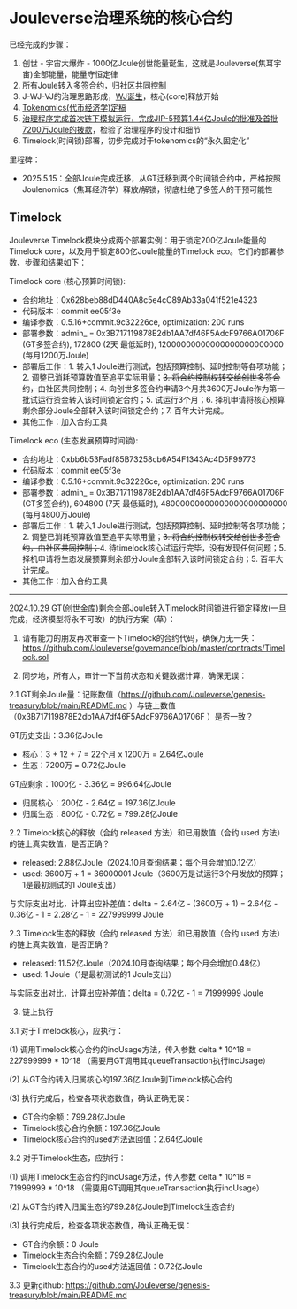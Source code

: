 # Jouleverse治理系统的核心合约

已经完成的步骤：
1. 创世 - 宇宙大爆炸 - 1000亿Joule创世能量诞生，这就是Jouleverse(焦耳宇宙)全部能量，能量守恒定律
2. 所有Joule转入多签合约，归社区共同控制
3. J-WJ-VJ的治理思路形成，[WJ诞生](https://github.com/jouleverse/WJOULE)，核心(core)释放开始
4. [Tokenomics(代币经济学)定稿](https://github.com/Jouleverse/genesis-treasury)
5. [治理程序完成首次链下模拟运行，完成JIP-5预算1.44亿Joule的批准及首批7200万Joule的拨款](https://github.com/Jouleverse/jips)，检验了治理程序的设计和细节
6. Timelock(时间锁)部署，初步完成对于tokenomics的“永久固定化”

里程碑：
- 2025.5.15：全部Joule完成迁移，从GT迁移到两个时间锁合约中，严格按照Joulenomics（焦耳经济学）释放/解锁，彻底杜绝了多签人的干预可能性

## Timelock

Jouleverse Timelock模块分成两个部署实例：用于锁定200亿Joule能量的Timelock core，以及用于锁定800亿Joule能量的Timelock eco。它们的部署参数、步骤和结果如下：

Timelock core (核心预算时间锁):
- 合约地址：0x628beb88dD440A8c5e4cC89Ab33a041f521e4323
- 代码版本：commit ee05f3e
- 编译参数：0.5.16+commit.9c32226ce, optimization: 200 runs
- 部署参数：admin_ = 0x3B717119878E2db1AA7df46F5AdcF9766A01706F (GT多签合约), 172800 (2天 最低延时), 12000000000000000000000000 (每月1200万Joule)
- 部署后工作：1. 转入1 Joule进行测试，包括预算控制、延时控制等各项功能；2. 调整已消耗预算数值至追平实际用量；<del>3. 将合约控制权转交给创世多签合约，由社区共同控制；</del>4. 向创世多签合约申请3个月共3600万Joule作为第一批试运行资金转入该时间锁定合约；5. 试运行3个月；6. 择机申请将核心预算剩余部分Joule全部转入该时间锁定合约；7. 百年大计完成。
- 其他工作：加入合约工具

Timelock eco (生态发展预算时间锁):
- 合约地址：0xbb6b53Fadf85B73258cb6A54F1343Ac4D5F99773
- 代码版本：commit ee05f3e
- 编译参数：0.5.16+commit.9c32226ce, optimization: 200 runs
- 部署参数：admin_ = 0x3B717119878E2db1AA7df46F5AdcF9766A01706F (GT多签合约), 604800 (7天 最低延时), 48000000000000000000000000 (每月4800万Joule)
- 部署后工作：1. 转入1 Joule进行测试，包括预算控制、延时控制等各项功能；2. 调整已消耗预算数值至追平实际用量；<del>3. 将合约控制权转交给创世多签合约，由社区共同控制；</del>4. 待timelock核心试运行完毕，没有发现任何问题；5. 择机申请将生态发展预算剩余部分Joule全部转入该时间锁定合约；5. 百年大计完成。
- 其他工作：加入合约工具

---
2024.10.29 GT(创世金库)剩余全部Joule转入Timelock时间锁进行锁定释放(一旦完成，经济模型将永不可改）的执行方案（草）：

1. 请有能力的朋友再次审查一下Timelock的合约代码，确保万无一失：https://github.com/Jouleverse/governance/blob/master/contracts/Timelock.sol

2. 同步地，所有人，审计一下当前状态和关键数据计算，确保无误：

2.1 GT剩余Joule量：记账数值（https://github.com/Jouleverse/genesis-treasury/blob/main/README.md ）与链上数值（0x3B717119878E2db1AA7df46F5AdcF9766A01706F ）是否一致？

GT历史支出：3.36亿Joule 
- 核心：3 + 12 + 7 = 22个月 x 1200万 = 2.64亿Joule
- 生态：7200万 = 0.72亿Joule

GT应剩余：1000亿 - 3.36亿 = 996.64亿Joule
- 归属核心：200亿 - 2.64亿 = 197.36亿Joule
- 归属生态：800亿 - 0.72亿 = 799.28亿Joule

2.2 Timelock核心的释放（合约 released 方法）和已用数值（合约 used 方法）的链上真实数值，是否正确？

- released: 2.88亿Joule（2024.10月查询结果；每个月会增加0.12亿）
- used: 3600万 + 1 = 36000001 Joule（3600万是试运行3个月发放的预算；1是最初测试的1 Joule支出）

与实际支出对比，计算出应补差值：delta = 2.64亿 - (3600万 + 1) = 2.64亿 - 0.36亿 - 1 = 2.28亿 - 1 = 227999999 Joule

2.3 Timelock生态的释放（合约 released 方法）和已用数值（合约 used 方法）的链上真实数值，是否正确？

- released: 11.52亿Joule（2024.10月查询结果；每个月会增加0.48亿）
- used: 1 Joule（1是最初测试的1 Joule支出）

与实际支出对比，计算出应补差值：delta = 0.72亿 - 1 = 71999999 Joule

3. 链上执行

3.1 对于Timelock核心，应执行：

(1) 调用Timelock核心合约的incUsage方法，传入参数 delta * 10^18 = 227999999 * 10^18 （需要用GT调用其queueTransaction执行incUsage）

(2) 从GT合约转入归属核心的197.36亿Joule到Timelock核心合约

(3) 执行完成后，检查各项状态数值，确认正确无误：

- GT合约余额：799.28亿Joule
- Timelock核心合约余额：197.36亿Joule
- Timelock核心合约的used方法返回值：2.64亿Joule

3.2 对于Timelock生态，应执行：

(1) 调用Timelock生态合约的incUsage方法，传入参数 delta * 10^18 = 71999999 * 10^18 （需要用GT调用其queueTransaction执行incUsage）

(2) 从GT合约转入归属生态的799.28亿Joule到Timelock生态合约

(3) 执行完成后，检查各项状态数值，确认正确无误：

- GT合约余额：0 Joule
- Timelock生态合约余额：799.28亿Joule
- Timelock生态合约的used方法返回值：0.72亿Joule

3.3 更新github: https://github.com/Jouleverse/genesis-treasury/blob/main/README.md

